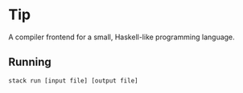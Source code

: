 # Tip
A compiler frontend for a small, Haskell-like programming language.

## Running
`stack run [input file] [output file]`
